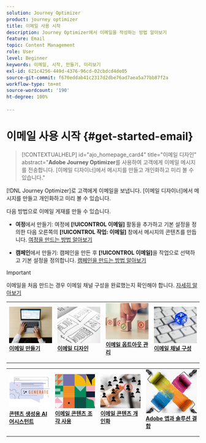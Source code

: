 ```yaml
---
solution: Journey Optimizer
product: journey optimizer
title: 이메일 사용 시작
description: Journey Optimizer에서 이메일을 작성하는 방법 알아보기
feature: Email
topic: Content Management
role: User
level: Beginner
keywords: 이메일, 시작, 만들기, 미리보기
exl-id: 621c4256-449d-4376-96cd-02cbdcd4de05
source-git-commit: f670eddab41c2317d2dbe76ad7aea5a77bb87f2a
workflow-type: tm+mt
source-wordcount: '190'
ht-degree: 100%

---
```


# 이메일 사용 시작 {#get-started-email}

>[!CONTEXTUALHELP]
>id="ajo_homepage_card4"
>title="이메일 디자인"
>abstract="**Adobe Journey Optimizer**&#x200B;를 사용하여 고객에게 이메일 메시지를 전송합니다. [이메일 디자이너]에서 메시지를 만들고 개인화하고 미리 볼 수 있습니다."

[!DNL Journey Optimizer]로 고객에게 이메일을 보냅니다. [이메일 디자이너]에서 메시지를 만들고 개인화하고 미리 볼 수 있습니다.

다음 방법으로 이메일 게재를 만들 수 있습니다.

* **여정**&#x200B;에서 만들기: 여정에 **[!UICONTROL 이메일]** 활동을 추가하고 기본 설정을 정의한 다음 오른쪽의 **[!UICONTROL 작업: 이메일]** 창에서 메시지의 콘텐츠를 만듭니다. [여정을 만드는 방법 알아보기](../building-journeys/journey-gs.md)

* **캠페인**&#x200B;에서 만들기: 캠페인을 만든 후 **[!UICONTROL 이메일]**&#x200B;을 작업으로 선택하고 기본 설정을 정의합니다. [캠페인을 만드는 방법 알아보기](../campaigns/create-campaign.md#configure)


>[!IMPORTANT]
>
>이메일을 처음 만드는 경우 이메일 채널 구성을 완료했는지 확인해야 합니다. [자세히 알아보기](email-settings.md)

<table style="table-layout:fixed"><tr style="border: 0;">
<td>
<a href="create-email.md">
<img alt="만들기" src="../assets/do-not-localize/email-create.jpeg">
</a>
<div><a href="create-email.md"><strong>이메일 만들기</strong>
</div>
<p>
</td>
<td>
<a href="get-started-email-design.md">
<img alt="디자인" src="../assets/do-not-localize/email-design.jpg">
</a>
<div>
<a href="get-started-email-design.md"><strong>이메일 디자인</strong></a>
</div>
<p></td>
<td>
<a href="email-opt-out.md">
<img alt="옵트아웃" src="../assets/do-not-localize/email-opt-out.jpg">
</a>
<div>
<a href="email-opt-out.md"><strong>이메일 옵트아웃 관리</strong></a>
</div>
<p>
</td>
<td>
<a href="email-settings.md">
<img alt="구성" src="../assets/do-not-localize/email-config.jpg">
</a>
<div>
<a href="email-settings.md"><strong>이메일 채널 구성</strong></a>
</div>
<p>
</td>
</tr></table>

<table style="table-layout:fixed"><tr style="border: 0;">
<td>
<a href="../content-management/generative-email.md">
<img alt="AI 어시스턴트" src="../assets/do-not-localize/email-generate.jpg">
</a>
<div><a href="../content-management/generative-email.md"><strong>콘텐츠 생성용 AI 어시스턴트</strong>
</div>
<p>
</td>
<td>
<a href="../content-management/fragments.md">
<img alt="콘텐츠 조각" src="../assets/do-not-localize/patterns.jpg">
</a>
<div>
<a href="../content-management/fragments.md"><strong>이메일 콘텐츠 조각 사용</strong></a>
</div>
<p></td>
<td>
<a href="../personalization/personalize.md">
<img alt="콘텐츠 개인화" src="../assets/do-not-localize/personalize.jpg">
</a>
<div>
<a href="../personalization/personalize.md"><strong>이메일 콘텐츠 개인화</strong></a>
</div>
<p>
</td>
<td>
<a href="../integrations/assets.md">
<img alt="솔루션 결합" src="../assets/do-not-localize/colors.jpeg">
</a>
<div>
<a href="../integrations/assets.md"><strong>Adobe 앱과 솔루션 결합</strong></a>
</div>
<p>
</td>
</tr></table>
